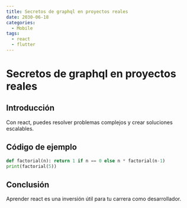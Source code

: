 ```yaml
---
title: Secretos de graphql en proyectos reales
date: 2030-06-18
categories:
  - Mobile
tags:
  - react
  - flutter
---
```


# Secretos de graphql en proyectos reales

## Introducción

Con react, puedes resolver problemas complejos y crear soluciones escalables.

## Código de ejemplo

```python
def factorial(n): return 1 if n == 0 else n * factorial(n-1)
print(factorial(5))
```

## Conclusión

Aprender react es una inversión útil para tu carrera como desarrollador.